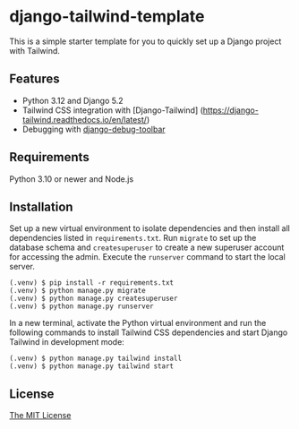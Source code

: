 # django-tailwind-template
This is a simple starter template for you to quickly set up a Django project with Tailwind.

## Features
- Python 3.12 and Django 5.2
- Tailwind CSS integration with [Django-Tailwind] (https://django-tailwind.readthedocs.io/en/latest/)
- Debugging with [django-debug-toolbar](https://django-debug-toolbar.readthedocs.io/en/latest/)

## Requirements

Python 3.10 or newer and Node.js

## Installation
Set up a new virtual environment to isolate dependencies and then install all dependencies listed in `requirements.txt`. Run `migrate` to set up the database schema and `createsuperuser` to create a new superuser account for accessing the admin. Execute the `runserver` command to start the local server.

```
(.venv) $ pip install -r requirements.txt
(.venv) $ python manage.py migrate
(.venv) $ python manage.py createsuperuser
(.venv) $ python manage.py runserver
```
In a new terminal, activate the Python virtual environment and run the following commands to install Tailwind CSS dependencies and start Django Tailwind in development mode:
```
(.venv) $ python manage.py tailwind install
(.venv) $ python manage.py tailwind start

```
## License

[The MIT License](LICENSE)